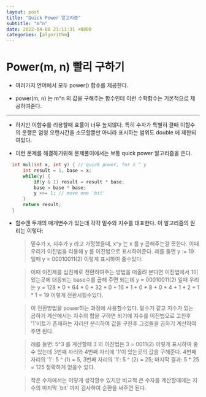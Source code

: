 ```yaml
---
layout: post
title: "Quick Power 알고리즘"
subtitle: "m^n"
date: 2022-04-08 21:11:31 +0800
categories: [algorithm]
---
```


# Power(m, n) 빨리 구하기

* 여러가지 언어에서 모두 power() 함수를 제공한다.

* power(m, n) 는 m^n 의 값을 구해주는 함수인데 이런 수학함수는 기본적으로 제공하여준다.

***

* 하지만 이함수를 리용할때 효률이 너무 높지않다. 특히 수자가 특별히 클때 이함수의 운행은 엄청 오랜시간을 소모할뿐만 아니라 표시하는 범위도 double 에 제한되여있다.

* 이런 문제를 해결하기위해 문제풀이에서는 보통 quick power 알고리즘을 쓴다.
  
```cpp
  int mul(int x, int y) { // quick power, for x ^ y
      int result = 1, base = x;
      while(y) {
          if(y & 1) result = result * base;
          base = base * base;
          y >>= 1; // move one 'bit'
      }
      return result;
  }
  ```
* 함수엔 두개의 매개변수가 있는데 각각 밑수와 지수를 대표한다. 이 알고리즘의 원리는 이렇다:

    >밑수가 x, 지수가 y 라고 가정했을때, x^y 는 x 를 y 곱해주는걸 뜻한다. 이때 우리가 이진법을 리용해 y 를 이진법으로 표시하여준다. 례를 들면 y := 19 일때 y = 00010011(2) 이렇게 표시하여 줄수있다.
    
    >이때 이진제를 십진제로 전환하여주는 방법을 떠올려 본다면 이진법에서 1이 있는곳에 대응되는 base수를 곱해 주면 되는데 y = 00010011(2) 일때 우리는 y = 128 * 0 + 64 * 0 + 32 * 0 + 16 * 1 + 0 * 8 + 0 * 4 + 1 * 2 + 1 * 1 = 19 이렇게 전환시킬수있다.

    >이 전환방법을 power하는 과정에 사용할수있다. 밑수가 같고 지수가 있는 곱하기 계산에서는 지수의 합을 구하면 되기에 지수를 이진법으로 고친후 '1'비트가 존재하는 자리만 분리하여 값을 구한후 그것들을 곱하기 계산하여주면 된다.

    >례를 들면: 5^3 를 계산할때 3 의 이진법은 3 = 0011(2) 이렇게 표시하여 줄수 있는데 3번째 자리와 4번째 자리에 '1'이 있는곳의 값을 구해준다. 4번째 자리의 '1': 5 ^ (1) = 5, 3번째 자리의 '1': 5 ^ (2) = 25; 마지막 결과: 5 * 25 = 125 정확하게 얻을수 있다.

    >작은 수자에서는 이렇게 생각할수 있지만 비교적 큰 수자를 계산할때에는 지수의 마지막 'bit' 까지 검사하여 순환을 써주면 된다.
